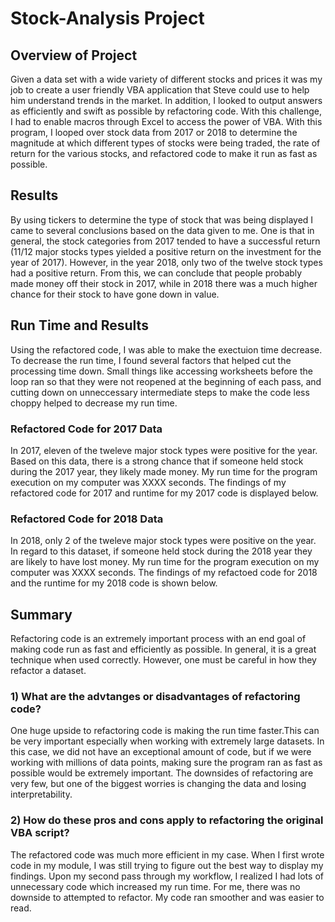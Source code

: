 # Stock-Analysis Project

## Overview of Project
Given a data set with a wide variety of different stocks and prices it was my job to create a user friendly VBA application that Steve could use to help him understand trends in the market. In addition, I looked to output answers as efficiently and swift as possible by refactoring code. With this challenge, I had to enable macros through Excel to access the power of VBA. With this program, I looped over stock data from 2017 or 2018 to determine the magnitude at which different types of stocks were being traded, the rate of return for the various stocks, and refactored code to make it run as fast as possible. 

## Results
By using tickers to determine the type of stock that was being displayed I came to several conclusions based on the data given to me. One is that in general, the stock categories from 2017 tended to have a successful return (11/12 major stocks types yielded a positive return on the investment for the year of 2017). However, in the year 2018, only two of the twelve stock types had a positive return. From this, we can conclude that people probably made money off their stock in 2017, while in 2018 there was a much higher chance for their stock to have gone down in value.

## Run Time and Results
Using the refactored code, I was able to make the exectuion time decrease. To decrease the run time, I found several factors that helped cut the processing time down. Small things like accessing worksheets before the loop ran so that they were not reopened at the beginning of each pass, and cutting down on unneccessary intermediate steps to make the code less choppy helped to decrease my run time.

### Refactored Code for 2017 Data
In 2017, eleven of the tweleve major stock types were positive for the year. Based on this data, there is a strong chance that if someone held stock during the 2017 year, they likely made money. My run time for the program execution on my computer was XXXX seconds. The findings of my refactored code for 2017 and runtime for my 2017 code is displayed below.

### Refactored Code for 2018 Data
In 2018, only 2 of the tweleve major stock types were positive on the year. In regard to this dataset, if someone held stock during the 2018 year they are likely to have lost money. My run time for the program execution on my computer was XXXX seconds. The findings of my refactoed code for 2018 and the runtime
for my 2018 code is shown below.

## Summary
Refactoring code is an extremely important process with an end goal of making code run as fast and efficiently as possible. In general, it is a great technique when used correctly. However, one must be careful in how they refactor a dataset.

### 1) What are the advtanges or disadvantages of refactoring code?
One huge upside to refactoring code is making the run time faster.This can be very important especially when working with extremely large datasets. In this case, we did not have an exceptional amount of code, but if we were working with millions of data points, making sure the program ran as fast as possible would be extremely important. The downsides of refactoring are very few, but one of the biggest worries is changing the data and losing interpretability.

### 2) How do these pros and cons apply to refactoring the original VBA script?
The refactored code was much more efficient in my case. When I first wrote code in my module, I was still trying to figure out the best way to display my findings. Upon my second pass through my workflow, I realized I had lots of unnecessary code which increased my run time. For me, there was no downside to attempted to refactor. My code ran smoother and was easier to read.
